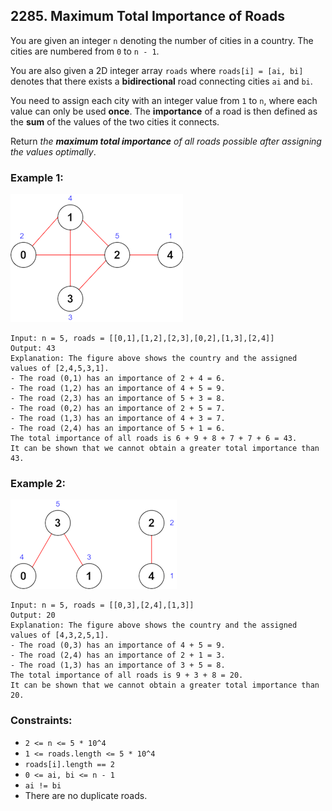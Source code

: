 ## 2285. Maximum Total Importance of Roads

You are given an integer ```n``` denoting the number of cities in a country. The cities are numbered from ```0``` to ```n - 1```.

You are also given a 2D integer array ```roads``` where ```roads[i] = [ai, bi]``` denotes that there exists a **bidirectional** road connecting cities ```ai``` and ```bi```.

You need to assign each city with an integer value from ```1``` to ```n```, where each value can only be used **once**. The **importance** of a road is then defined as the **sum** of the values of the two cities it connects.

Return *the **maximum total importance** of all roads possible after assigning the values optimally*.

### Example 1:

![Example 1](images/example1.png)

```
Input: n = 5, roads = [[0,1],[1,2],[2,3],[0,2],[1,3],[2,4]]
Output: 43
Explanation: The figure above shows the country and the assigned values of [2,4,5,3,1].
- The road (0,1) has an importance of 2 + 4 = 6.
- The road (1,2) has an importance of 4 + 5 = 9.
- The road (2,3) has an importance of 5 + 3 = 8.
- The road (0,2) has an importance of 2 + 5 = 7.
- The road (1,3) has an importance of 4 + 3 = 7.
- The road (2,4) has an importance of 5 + 1 = 6.
The total importance of all roads is 6 + 9 + 8 + 7 + 7 + 6 = 43.
It can be shown that we cannot obtain a greater total importance than 43.
```
### Example 2:

![Example 2](images/example2.png)

```
Input: n = 5, roads = [[0,3],[2,4],[1,3]]
Output: 20
Explanation: The figure above shows the country and the assigned values of [4,3,2,5,1].
- The road (0,3) has an importance of 4 + 5 = 9.
- The road (2,4) has an importance of 2 + 1 = 3.
- The road (1,3) has an importance of 3 + 5 = 8.
The total importance of all roads is 9 + 3 + 8 = 20.
It can be shown that we cannot obtain a greater total importance than 20.
```

### Constraints:

* ```2 <= n <= 5 * 10^4```
* ```1 <= roads.length <= 5 * 10^4```
* ```roads[i].length == 2```
* ```0 <= ai, bi <= n - 1```
* ```ai != bi```
* There are no duplicate roads.